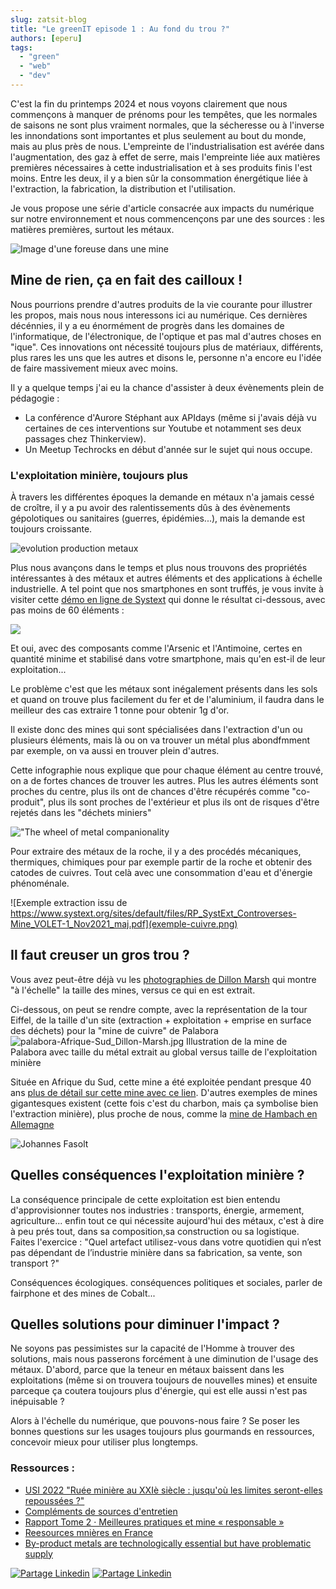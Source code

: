 ```yaml
---
slug: zatsit-blog
title: "Le greenIT episode 1 : Au fond du trou ?"
authors: [eperu]
tags: 
  - "green"
  - "web"
  - "dev"
---
```


C'est la fin du printemps 2024 et nous voyons clairement que nous commençons à manquer de prénoms pour les tempêtes,
que les normales de saisons ne sont plus vraiment normales, que la sécheresse ou à l'inverse 
les innondations sont importantes et plus seulement au bout du monde, mais au plus près de nous.
L'empreinte de l'industrialisation est avérée dans l'augmentation, des gaz à effet de serre, mais l'empreinte liée aux matières 
premières nécessaires à cette industrialisation et à ses produits finis l'est moins.
Entre les deux, il y a bien sûr la consommation énergétique liée à l'extraction, la fabrication, la distribution et l'utilisation.

Je vous propose une série d'article consacrée aux impacts du numérique sur notre environnement et nous commencençons par une des sources : les matières premières, surtout les métaux.

![Image d'une foreuse dans une mine](greenIT-machine-digger.webp)

<!-- truncate -->

## Mine de rien, ça en fait des cailloux !

Nous pourrions prendre d'autres produits de la vie courante pour illustrer les propos, mais nous nous interessons ici au numérique.
Ces dernières décénnies, il y a eu énormément de progrès dans les domaines de l'informatique, de l'électronique, de l'optique et pas
mal d'autres choses en "ique". Ces innovations ont nécessité toujours plus de matériaux, différents, plus rares les uns que les autres et disons le, personne n'a encore eu l'idée de faire massivement mieux avec moins.

Il y a quelque temps j'ai eu la chance d'assister à deux évènements plein de pédagogie : 
- La conférence d'Aurore Stéphant aux APIdays (même si j'avais déjà vu certaines de ces interventions sur Youtube et notamment ses deux passages chez Thinkerview).
- Un Meetup Techrocks en début d'année sur le sujet qui nous occupe.

### L'exploitation minière, toujours plus

À travers les différentes époques la demande en métaux n'a jamais cessé de croître, il y a pu avoir des ralentissements dûs à des évènements gépolotiques ou sanitaires (guerres, épidémies...), mais la demande est toujours croissante.

![evolution production metaux](evolution-production-metaux.png)

Plus nous avançons dans le temps et plus nous trouvons des propriétés intéressantes à des métaux et autres éléments et des applications à échelle industrielle. A tel point que nos smartphones en sont truffés, je vous invite à visiter cette [démo en ligne de Systext](https://www.systext.org/sites/all/animationreveal/mtxsmp/#/1) qui donne le résultat ci-dessous, avec pas moins de 60 éléments : 

![](smartphone-composition.png)

Et oui, avec des composants comme l'Arsenic et l'Antimoine, certes en quantité minime et stabilisé dans votre smartphone, mais qu'en est-il de leur exploitation...

Le problème c'est que les métaux sont inégalement présents dans les sols et quand on trouve plus facilement du fer et de l'aluminium, il faudra dans le meilleur des cas extraire 1 tonne pour obtenir 1g d'or.

Il existe donc des mines qui sont spécialisées dans l'extraction d'un ou plusieurs éléments, mais là ou on va trouver un métal plus abondfmment par exemple, on va aussi en trouver plein d'autres.

Cette infographie nous explique que pour chaque élément au centre trouvé, on a de fortes chances de trouver les autres. Plus les autres éléments sont proches du centre, plus ils ont de chances d'être récupérés comme "co-produit", plus ils sont proches de l'extérieur et plus ils ont de risques d'être rejetés dans les "déchets miniers"

!["The wheel of metal companionality](roue-metaux.jpeg)

Pour extraire des métaux de la roche, il y a des procédés mécaniques, thermiques, chimiques pour par exemple partir de la roche et obtenir des catodes de cuivres. Tout celà avec une consommation d'eau et d'énergie phénoménale.

![Exemple extraction issu de https://www.systext.org/sites/default/files/RP_SystExt_Controverses-Mine_VOLET-1_Nov2021_maj.pdf](exemple-cuivre.png)

## Il faut creuser un gros trou ?

Vous avez peut-être déjà vu les [photographies de Dillon Marsh](https://dillonmarsh.com/fwiw.html) qui montre "à l'échelle" la taille des mines, versus ce qui en est extrait.

Ci-dessous, on peut se rendre compte, avec la représentation de la tour Eiffel, de la taille d'un site (extraction + exploitation + emprise en surface des déchets) pour la "mine de cuivre" de Palabora
![palabora-Afrique-Sud_Dillon-Marsh.jpg Illustration de la mine de Palabora avec taille du métal extrait au global versus taille de l'exploitation minière](palabora-Afrique-Sud_Dillon-Marsh.jpg)

Située en Afrique du Sud, cette mine a été exploitée pendant presque 40 ans [plus de détail sur cette mine avec ce lien](https://planet-terre.ens-lyon.fr/ressource/Img784-2023-06-05.xml).
D'autres exemples de mines gigantesques existent (cette fois c'est du charbon, mais ça symbolise bien l'extraction minière), plus proche de nous, comme la [mine de Hambach en Allemagne](https://fr.wikipedia.org/wiki/Mine_de_Hambach#)

![Johannes Fasolt](surface_Mining_Hambach.jpg)

## Quelles conséquences l'exploitation minière ?

La conséquence principale de cette exploitation est bien entendu d'approvisionner toutes nos industries : transports, énergie, armement, agriculture... enfin tout ce qui nécessite aujourd'hui des métaux, c'est à dire à peu prés tout, dans sa composition,sa construction ou sa logistique. Faites l'exercice : "Quel artefact utilisez-vous dans votre quotidien qui n’est pas dépendant de l’industrie minière dans sa fabrication, sa vente, son transport ?"

Conséquences écologiques.
conséquences politiques et sociales, parler de fairphone et des mines de Cobalt...

## Quelles solutions pour diminuer l'impact ?
Ne soyons pas pessimistes sur la capacité de l'Homme à trouver des solutions, mais nous passerons forcément à une diminution de l'usage des métaux. D'abord, parce que la teneur en métaux baissent dans les exploitations (même si on trouvera toujours de nouvelles mines) et ensuite parceque ça coutera toujours plus d'énergie, qui est elle aussi n'est pas inépuisable ?

Alors à l'échelle du numérique, que pouvons-nous faire ? Se poser les bonnes questions sur les usages toujours plus gourmands en ressources, concevoir mieux pour utiliser plus longtemps.


### Ressources : 
- [USI 2022 "Ruée minière au XXIè siècle : jusqu'où les limites seront-elles repoussées ?"](https://www.youtube.com/watch?v=i8RMX8ODWQs)
- [Compléments de sources d'entretien ](https://www.systext.org/sites/default/files/RP_SystExt_Thinkerview-2-Sources-Complements_Mai2023.pdf)
- [Rapport Tome 2 · Meilleures pratiques et mine « responsable »](https://www.systext.org/sites/default/files/RP_SystExt_Controverses-Mine_VOLET-2_Tome-2.pdf)
- [Reesources mnières en France](https://www.mineralinfo.fr/fr/ressources-minerales-france-gestion/mines-france)
- [By-product metals are technologically essential but have problematic supply](https://www.science.org/doi/10.1126/sciadv.1400180)

[![Partage Linkedin](../../../static/img/icon-linkedin.webp)](https://www.linkedin.com/sharing/share-offsite/?url=https%3A%2F%2Fzatsit-blog.web.app%2Fblog)
[![Partage Linkedin](../../../static/img/icon-x.webp)](https://twitter.com/intent/tweet?)
